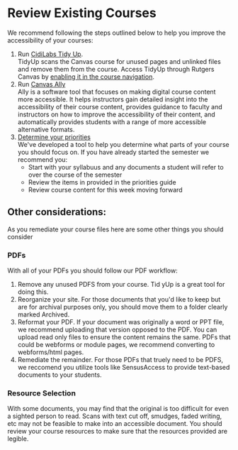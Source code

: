 # Review Existing Courses

We recommend following the steps outlined below to help you improve the accessibility of your courses:

1. Run [CidiLabs Tidy Up](https://canvas.rutgers.edu/external-apps/cidilabs-tidyup/).
 <br> TidyUp scans the Canvas course for unused pages and unlinked files and remove them from the course. Access TidyUp through Rutgers Canvas by [enabling it in the course navigation](https://community.canvaslms.com/t5/Instructor-Guide/How-do-I-manage-Course-Navigation-links/ta-p/1020).
2. Run [Canvas Ally](https://canvas.rutgers.edu/external-apps/ally/)
 <br> Ally is a software tool that focuses on making digital course content more accessible. It helps instructors gain detailed insight into the accessibility of their course content, provides guidance to faculty and instructors on how to improve the accessibility of their content, and automatically provides students with a range of more accessible alternative formats.
3. [Determine your priorities](https://jkhurdan.github.io/A11yTraining/CourseContent/CourseContentHelperV2.html)
   <br> We've developed a tool to help you determine what parts of your course you should focus on. If you have already started the semester we recommend you:
   * Start with your syllabuus and any documents a student will refer to over the course of the semester
   * Review the items in provided in the priorities guide
   * Review course content for this week moving forward

## Other considerations:
As you remediate your course files here are some other things you should consider

### PDFs
With all of your PDFs you should follow our PDF workflow:
1. Remove any unused PDFS from your course. Tid yUp is a great tool for doing this.
2. Reorganize your site. For those documents that you'd like to keep but are for archival purposes only, you should move them to a folder clearly marked Archived.
3. Reformat your PDF. If your document was originally a word or PPT file, we recommend uploading that version opposed to the PDF. You can upload read only files to ensure the content remains the same. PDFs that could be webforms or module pages, we recommend converting to webforms/html pages.
4. Remediate the remainder. For those PDFs that truely need to be PDFS, we reccomend you utilize tools like SensusAccess to provide text-based documents to your students.

### Resource Selection
With some documents, you may find that the original is too difficult for even a sighted person to read. Scans with text cut off, smudges, faded writing, etc may not be feasible to make into an accessible document. You should review your course resources to make sure that the resources provided are legible. 

